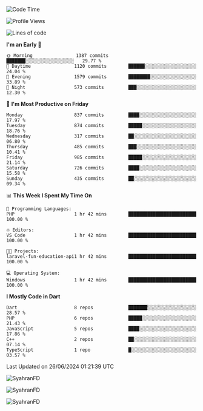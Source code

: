 <!--START_SECTION:waka-->
![Code Time](http://img.shields.io/badge/Code%20Time-318%20hrs%2057%20mins-blue)

![Profile Views](http://img.shields.io/badge/Profile%20Views-0-blue)

![Lines of code](https://img.shields.io/badge/From%20Hello%20World%20I%27ve%20Written-2.3%20million%20lines%20of%20code-blue)

**I'm an Early 🐤** 

```text
🌞 Morning                1387 commits        ███████░░░░░░░░░░░░░░░░░░   29.77 % 
🌆 Daytime                1120 commits        ██████░░░░░░░░░░░░░░░░░░░   24.04 % 
🌃 Evening                1579 commits        ████████░░░░░░░░░░░░░░░░░   33.89 % 
🌙 Night                  573 commits         ███░░░░░░░░░░░░░░░░░░░░░░   12.30 % 
```
📅 **I'm Most Productive on Friday** 

```text
Monday                   837 commits         ████░░░░░░░░░░░░░░░░░░░░░   17.97 % 
Tuesday                  874 commits         █████░░░░░░░░░░░░░░░░░░░░   18.76 % 
Wednesday                317 commits         ██░░░░░░░░░░░░░░░░░░░░░░░   06.80 % 
Thursday                 485 commits         ███░░░░░░░░░░░░░░░░░░░░░░   10.41 % 
Friday                   985 commits         █████░░░░░░░░░░░░░░░░░░░░   21.14 % 
Saturday                 726 commits         ████░░░░░░░░░░░░░░░░░░░░░   15.58 % 
Sunday                   435 commits         ██░░░░░░░░░░░░░░░░░░░░░░░   09.34 % 
```


📊 **This Week I Spent My Time On** 

```text
💬 Programming Languages: 
PHP                      1 hr 42 mins        █████████████████████████   100.00 % 

🔥 Editors: 
VS Code                  1 hr 42 mins        █████████████████████████   100.00 % 

🐱‍💻 Projects: 
laravel-fun-education-api1 hr 42 mins        █████████████████████████   100.00 % 

💻 Operating System: 
Windows                  1 hr 42 mins        █████████████████████████   100.00 % 
```

**I Mostly Code in Dart** 

```text
Dart                     8 repos             ███████░░░░░░░░░░░░░░░░░░   28.57 % 
PHP                      6 repos             █████░░░░░░░░░░░░░░░░░░░░   21.43 % 
JavaScript               5 repos             ████░░░░░░░░░░░░░░░░░░░░░   17.86 % 
C++                      2 repos             ██░░░░░░░░░░░░░░░░░░░░░░░   07.14 % 
TypeScript               1 repo              █░░░░░░░░░░░░░░░░░░░░░░░░   03.57 % 
```




 Last Updated on 26/06/2024 01:21:39 UTC
<!--END_SECTION:waka-->

<p align="left">
  <img src="https://github-readme-stats.vercel.app/api/top-langs?username=SyahranFD&layout=donut&hide=C%2B%2B,CMake,css&show_icons=true&locale=en&&theme=blueberry" alt="SyahranFD" />
</p>

<p align="left">
  <img src="https://github-readme-stats.vercel.app/api?username=SyahranFD&show_icons=true&locale=en&theme=blueberry" alt="SyahranFD" />
</p>

<p align="left">
  <img src="https://streak-stats.demolab.com/?user=SyahranFD&theme=blueberry" alt="SyahranFD"/>
</p>
